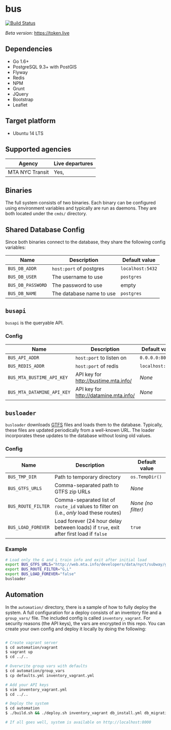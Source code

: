 # bus

[![Build Status](https://travis-ci.org/brnstz/bus.svg?branch=master)](https://travis-ci.org/brnstz/bus?branch=master)

*Beta version:* https://token.live

## Dependencies

* Go 1.6+ 
* PostgreSQL 9.3+ with PostGIS
* Flyway
* Redis
* NPM
* Grunt
* JQuery
* Bootstrap
* Leaflet

## Target platform

* Ubuntu 14 LTS

## Supported agencies 

| Agency                 | Live departures  |
|------------------------|------------------|
| MTA NYC Transit        | Yes,            


## Binaries

The full system consists of two binaries. Each binary can be configured
using environment variables and typically are run as daemons. They are both 
located under the `cmds/` directory.

## Shared Database Config

Since both binaries connect to the database, they share the following
config variables:

| Name               | Description                 | Default value    |
|--------------------|-----------------------------|------------------|
| `BUS_DB_ADDR`      | `host:port` of postgres     | `localhost:5432` |
| `BUS_DB_USER`      | The username to use         | `postgres`       |
| `BUS_DB_PASSWORD`  | The password to use         | empty            |
| `BUS_DB_NAME`      | The database name to use    | `postgres`       |

## `busapi`

`busapi` is the queryable API. 

### Config

| Name                        | Description                            | Default value     |
|-----------------------------|----------------------------------------|-------------------|
| `BUS_API_ADDR`              | `host:port` to listen on               | `0.0.0.0:8000`          |
| `BUS_REDIS_ADDR`            | `host:port` of redis                   | `localhost:6379`  |
| `BUS_MTA_BUSTIME_API_KEY`   |  API key for http://bustime.mta.info/  | *None*            |
| `BUS_MTA_DATAMINE_API_KEY`  |  API key for http://datamine.mta.info/ | *None*            |


## `busloader`

`busloader` downloads 
[GTFS](https://developers.google.com/transit/gtfs/) files and loads
them to the database. Typically, these files are updated periodically
from a well-known URL. The loader incorporates these updates to the 
database without losing old values.

### Config

| Name                        | Description                                                                              | Default value       |
|-----------------------------|------------------------------------------------------------------------------------------|---------------------|
| `BUS_TMP_DIR`               | Path to temporary directory                                                              |`os.TempDir()`       |
| `BUS_GTFS_URLS`             | Comma-separated path to GTFS zip URLs                                                   | *None*              |
| `BUS_ROUTE_FILTER`          | Comma-separated list of `route_id` values to filter on (i.e., *only* load these routes)  | *None (no filter)*  |
| `BUS_LOAD_FOREVER`          | Load forever (24 hour delay between loads) if `true`, exit after first load if `false`   |  `true`             |

### Example

```bash
# Load only the G and L train info and exit after initial load
export BUS_GTFS_URLS="http://web.mta.info/developers/data/nyct/subway/google_transit.zip"
export BUS_ROUTE_FILTER="G,L"
export BUS_LOAD_FOREVER="false"
busloader 
```

## Automation

In the `automation/` directory, there is a sample of how to fully deploy the
system. A full configuration for a deploy consists of an inventory file and a
`group_vars/` file. The included config is called `inventory_vagrant`. For 
security reasons (the API keys), the vars are encrypted in this repo. You can
create your own config and deploy it locally by doing the following:

```bash

# Create vagrant server
$ cd automation/vagrant
$ vagrant up
$ cd ../..

# Overwrite group vars with defaults
$ cd automation/group_vars
$ cp defaults.yml inventory_vagrant.yml

# Add your API keys
$ vim inventory_vagrant.yml
$ cd ../..

# Deploy the system
$ cd automation
$ ./build.sh && ./deploy.sh inventory_vagrant db_install.yml db_migrations.yml api.yml web.yml loader.yml

# If all goes well, system is available on http://localhost:8000
```
